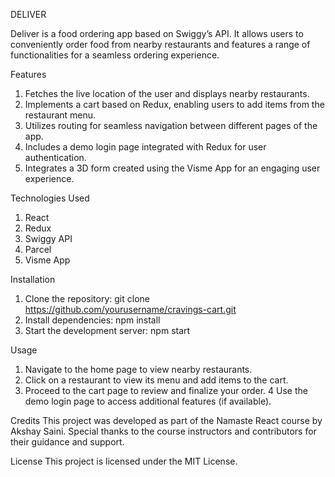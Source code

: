 DELIVER


Deliver is a food ordering app based on Swiggy’s API. It allows users to conveniently order food from nearby restaurants and features a range of functionalities for a seamless ordering experience.

Features
1. Fetches the live location of the user and displays nearby restaurants.
2. Implements a cart based on Redux, enabling users to add items from the restaurant menu.
3. Utilizes routing for seamless navigation between different pages of the app.
4. Includes a demo login page integrated with Redux for user authentication.
5. Integrates a 3D form created using the Visme App for an engaging user experience.
   
Technologies Used
1. React
2. Redux
3. Swiggy API
4. Parcel
5. Visme App
   
Installation
1. Clone the repository: git clone https://github.com/yourusername/cravings-cart.git
2. Install dependencies: npm install
3. Start the development server: npm start

Usage
1. Navigate to the home page to view nearby restaurants.
2. Click on a restaurant to view its menu and add items to the cart.
3. Proceed to the cart page to review and finalize your order.
4 Use the demo login page to access additional features (if available).
 

Credits
This project was developed as part of the Namaste React course by Akshay Saini. Special thanks to the course instructors and contributors for their guidance and support.

License
This project is licensed under the MIT License.
